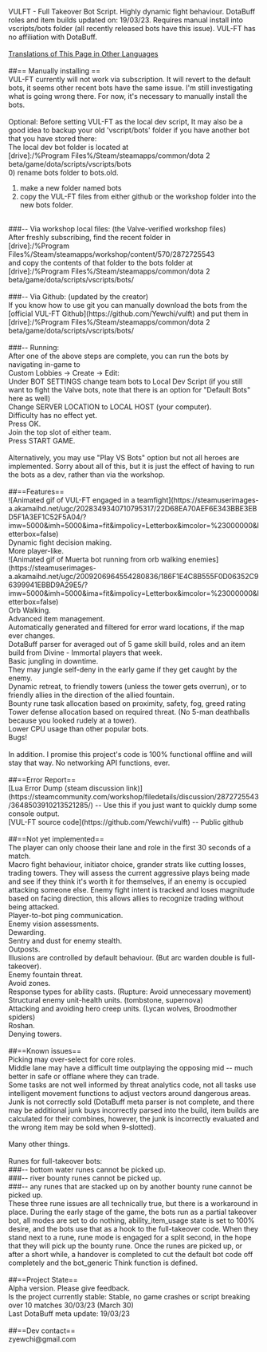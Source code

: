 VULFT - Full Takeover Bot Script. Highly dynamic fight behaviour. DotaBuff roles and item builds updated on: 19/03/23. Requires manual install into vscripts/bots folder (all recently released bots have this issue). VUL-FT has no affiliation with DotaBuff.<br/>
<br/>
[Translations of This Page in Other Languages](https://github.com/Yewchi/vulft/blob/main/TRANSLATION.md)<br/>
<br/>
##== Manually installing ==<br/>
VUL-FT currently will not work via subscription. It will revert to the default bots, it seems other recent bots have the same issue. I'm still investigating what is going wrong there. For now, it's necessary to manually install the bots.<br/>
<br/>
Optional: Before setting VUL-FT as the local dev script, It may also be a good idea to backup your old 'vscript/bots' folder if you have another bot that you have stored there:<br/>
The local dev bot folder is located at<br/>
[drive]:/%Program Files%/Steam/steamapps/common/dota 2 beta/game/dota/scripts/vscripts/bots<br/>
0) rename bots folder to bots.old.<br/>
1) make a new folder named bots<br/>
2) copy the VUL-FT files from either github or the workshop folder into the new bots folder.<br/>
<br/>
###-- Via workshop local files: (the Valve-verified workshop files)<br/>
After freshly subscribing, find the recent folder in<br/>
[drive]:/%Program Files%/Steam/steamapps/workshop/content/570/2872725543<br/>
and copy the contents of that folder to the bots folder at<br/>
[drive]:/%Program Files%/Steam/steamapps/common/dota 2 beta/game/dota/scripts/vscripts/bots/<br/>
<br/>
###-- Via Github: (updated by the creator)<br/>
If you know how to use git you can manually download the bots from the [official VUL-FT Github](https://github.com/Yewchi/vulft) and put them in<br/>
[drive]:/%Program Files%/Steam/steamapps/common/dota 2 beta/game/dota/scripts/vscripts/bots/<br/>
<br/>
###-- Running:<br/>
After one of the above steps are complete, you can run the bots by navigating in-game to<br/>
Custom Lobbies -> Create -> Edit:<br/>
Under BOT SETTINGS change team bots to Local Dev Script (if you still want to fight the Valve bots, note that there is an option for "Default Bots" here as well)<br/>
Change SERVER LOCATION to LOCAL HOST (your computer).<br/>
Difficulty has no effect yet.<br/>
Press OK.<br/>
Join the top slot of either team.<br/>
Press START GAME.<br/>
<br/>
Alternatively, you may use "Play VS Bots" option but not all heroes are implemented. Sorry about all of this, but it is just the effect of having to run the bots as a dev, rather than via the workshop.<br/>
<br/>
##==Features==<br/>
![Animated gif of VUL-FT engaged in a teamfight](https://steamuserimages-a.akamaihd.net/ugc/2028349340710795317/22D68EA70AEF6E343BBE3EBD5F1A3EF1C52F5A04/?imw=5000&imh=5000&ima=fit&impolicy=Letterbox&imcolor=%23000000&letterbox=false)<br/>
Dynamic fight decision making.<br/>
More player-like.<br/>
![Animated gif of Muerta bot running from orb walking enemies](https://steamuserimages-a.akamaihd.net/ugc/2009206964554280836/186F1E4C8B555F0D06352C96399941EBBD9A29E5/?imw=5000&imh=5000&ima=fit&impolicy=Letterbox&imcolor=%23000000&letterbox=false)<br/>
Orb Walking.<br/>
Advanced item management.<br/>
Automatically generated and filtered for error ward locations, if the map ever changes.<br/>
DotaBuff parser for averaged out of 5 game skill build, roles and an item build from Divine - Immortal players that week.<br/>
Basic jungling in downtime.<br/>
They may jungle self-deny in the early game if they get caught by the enemy.<br/>
Dynamic retreat, to friendly towers (unless the tower gets overrun), or to friendly allies in the direction of the allied fountain.<br/>
Bounty rune task allocation based on proximity, safety, fog, greed rating<br/>
Tower defense allocation based on required threat. (No 5-man deathballs because you looked rudely at a tower).<br/>
Lower CPU usage than other popular bots.<br/>
Bugs!<br/>
<br/>
In addition. I promise this project's code is 100% functional offline and will stay that way. No networking API functions, ever.<br/>
<br/>
##==Error Report==<br/>
[Lua Error Dump (steam discussion link)](https://steamcommunity.com/workshop/filedetails/discussion/2872725543/3648503910213521285/) -- Use this if you just want to quickly dump some console output.<br/>
[VUL-FT source code](https://github.com/Yewchi/vulft) -- Public github<br/>
<br/>
##==Not yet implemented==<br/>
The player can only choose their lane and role in the first 30 seconds of a match.<br/>
Macro fight behaviour, initiator choice, grander strats like cutting losses, trading towers. They will assess the current aggressive plays being made and see if they think it's worth it for themselves, if an enemy is occupied attacking someone else. Enemy fight intent is tracked and loses magnitude based on facing direction, this allows allies to recognize trading without being attacked.<br/>
Player-to-bot ping communication.<br/>
Enemy vision assessments.<br/>
Dewarding.<br/>
Sentry and dust for enemy stealth.<br/>
Outposts.<br/>
Illusions are controlled by default behaviour. (But arc warden double is full-takeover).<br/>
Enemy fountain threat.<br/>
Avoid zones.<br/>
Response types for ability casts. (Rupture: Avoid unnecessary movement)<br/>
Structural enemy unit-health units. (tombstone, supernova)<br/>
Attacking and avoiding hero creep units. (Lycan wolves, Broodmother spiders)<br/>
Roshan.<br/>
Denying towers.<br/>
<br/>
##==Known issues==<br/>
Picking may over-select for core roles.<br/>
Middle lane may have a difficult time outplaying the opposing mid -- much better in safe or offlane where they can trade.<br/>
Some tasks are not well informed by threat analytics code, not all tasks use intelligent movement functions to adjust vectors around dangerous areas.<br/>
Junk is not correctly sold (DotaBuff meta parser is not complete, and there may be additional junk buys incorrectly parsed into the build, item builds are calculated for their combines, however, the junk is incorrectly evaluated and the wrong item may be sold when 9-slotted).<br/>
<br/>
Many other things.<br/>
<br/>
Runes for full-takeover bots:<br/>
###-- bottom water runes cannot be picked up.<br/>
###-- river bounty runes cannot be picked up.<br/>
###-- any runes that are stacked up on by another bounty rune cannot be picked up.<br/>
These three rune issues are all technically true, but there is a workaround in place. During the early stage of the game, the bots run as a partial takeover bot, all modes are set to do nothing, ability_item_usage state is set to 100% desire, and the bots use that as a hook to the full-takeover code. When they stand next to a rune, rune mode is engaged for a split second, in the hope that they will pick up the bounty rune. Once the runes are picked up, or after a short while, a handover is completed to cut the default bot code off completely and the bot_generic Think function is defined.<br/>
<br/>
##==Project State==<br/>
Alpha version. Please give feedback.<br/>
Is the project currently stable: Stable, no game crashes or script breaking over 10 matches 30/03/23 (March 30)<br/>
Last DotaBuff meta update: 19/03/23<br/>
<br/>
##==Dev contact==<br/>
zyewchi@gmail.com<br/>
